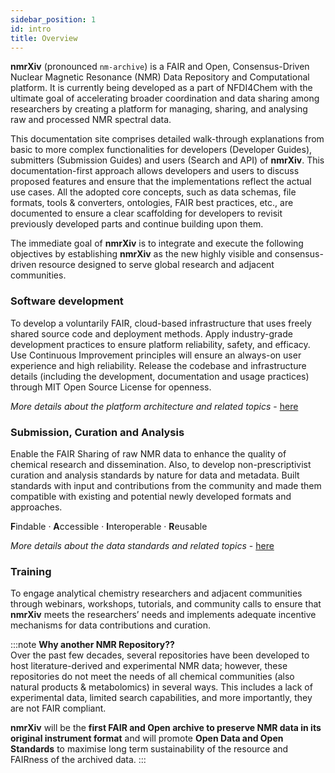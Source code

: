 ```yaml
---
sidebar_position: 1
id: intro
title: Overview
---
```


**nmrXiv** (pronounced `nm-archive`) is a FAIR and Open, Consensus-Driven Nuclear Magnetic Resonance (NMR) Data Repository and Computational platform. It is currently being developed as a part of NFDI4Chem with the ultimate goal of accelerating broader coordination and data sharing among researchers by creating a platform for managing, sharing, and analysing raw and processed NMR spectral data.

This documentation site comprises detailed walk-through explanations from basic to more complex functionalities for developers (Developer Guides), submitters (Submission Guides) and users (Search and API) of **nmrXiv**. This documentation-first approach allows developers and users to discuss proposed features and ensure that the implementations reflect the actual use cases. All the adopted core concepts, such as data schemas, file formats, tools & converters, ontologies, FAIR best practices, etc., are documented to ensure a clear scaffolding for developers to revisit previously developed parts and continue building upon them.

The immediate goal of **nmrXiv** is to integrate and execute the following objectives by establishing **nmrXiv** as the new highly visible and consensus-driven resource designed to serve global research and adjacent communities.

### Software development
To develop a voluntarily FAIR, cloud-based infrastructure that uses freely shared source code and deployment methods. Apply industry-grade development practices to ensure platform reliability, safety, and efficacy. Use Continuous Improvement principles will ensure an always-on user experience and high reliability. Release the codebase and infrastructure details (including the development, documentation and usage practices) through MIT Open Source License for openness.

*More details about the platform architecture and related topics* - [here](/docs/category/developer-guides)

### Submission, Curation and Analysis

Enable the FAIR Sharing of raw NMR data to enhance the quality of chemical research and dissemination. Also, to develop non-prescriptivist curation and analysis standards by nature for data and metadata. Built standards with input and contributions from the community and made them compatible with existing and potential newly developed formats and approaches.

**F**indable &middot; **A**ccessible &middot; **I**nteroperable &middot; **R**eusable

*More details about the data standards and related topics* - [here](/docs/category/data)


### Training
To engage analytical chemistry researchers and adjacent communities through webinars, workshops, tutorials, and community calls to ensure that **nmrXiv** meets the researchers’ needs and implements adequate incentive mechanisms for data contributions and curation.

:::note
**Why another NMR Repository??** <br/>
Over the past few decades, several repositories have been developed to host literature-derived and experimental NMR data; however, these repositories do not meet the needs of all chemical communities (also natural products & metabolomics) in several ways. This includes a lack of experimental data, limited search capabilities, and more importantly, they are not FAIR compliant.

**nmrXiv** will be the **first FAIR and Open archive to preserve NMR data in its original instrument format** and will promote **Open Data and Open Standards** to maximise long term sustainability of the resource and FAIRness of the archived data.
:::